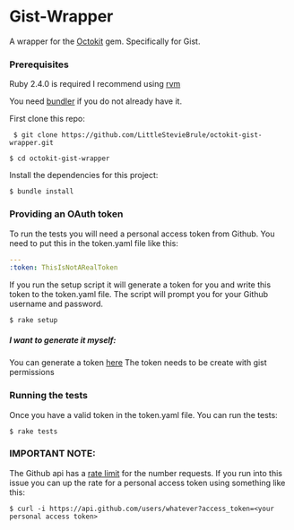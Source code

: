 
# Gist-Wrapper

A wrapper for the [Octokit](https://github.com/octokit/octokit.rb) gem. Specifically for Gist.


### Prerequisites

Ruby 2.4.0 is required
I recommend using [rvm](https://rvm.io/rvm/install)


You need [bundler](http://bundler.io/) if you do not already have it.

First clone this repo:

```
 $ git clone https://github.com/LittleStevieBrule/octokit-gist-wrapper.git
```
```
$ cd octokit-gist-wrapper
```

Install the dependencies for this project:

```
$ bundle install
```

### Providing an OAuth token

To run the tests you will need a personal access token from Github. You need to put this in the token.yaml file like this:

```yaml
---
:token: ThisIsNotARealToken

```

If you run the setup script it will generate a token for you and write this token to the token.yaml file. The script will prompt you for your Github username and password.

```
$ rake setup
```

##### I want to generate it myself:
You can generate a token [here](https://github.com/settings/tokens)
The token needs to be create with gist permissions


### Running the tests

Once you have a valid token in the token.yaml file. You can run the tests:

```
$ rake tests

```

### IMPORTANT NOTE:
The Github api has a [rate limit](https://developer.github.com/v3/#rate-limiting) for the number requests. If you run into this issue you can up the rate for a personal access token using something like this:

```
$ curl -i https://api.github.com/users/whatever?access_token=<your personal access token>
```
